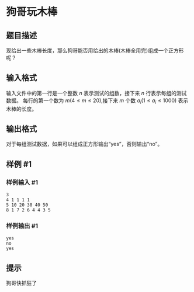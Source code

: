 # 狗哥玩木棒

## 题目描述

现给出一些木棒长度，那么狗哥能否用给出的木棒(木棒全用完)组成一个正方形呢？


## 输入格式

输入文件中的第一行是一个整数 $n$ 表示测试的组数，接下来 $n$ 行表示每组的测试数据。 每行的第一个数为 $m(4\leq m\leq 20)$,接下来 $m$ 个数 $a_i(1\leq a_i\le 1000)$ 表示木棒的长度。


## 输出格式

对于每组测试数据，如果可以组成正方形输出“yes”，否则输出“no”。


## 样例 #1

### 样例输入 #1
```
3
4 1 1 1 1 
5 10 20 30 40 50 
8 1 7 2 6 4 4 3 5
```

### 样例输出 #1

```
yes
no
yes
```

## 提示

狗哥快抓狂了

